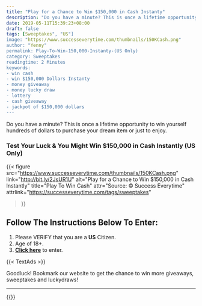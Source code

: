 ```yaml
---
title: "Play for a Chance to Win $150,000 in Cash Instanty"
description: "Do you have a minute? This is once a lifetime opportunity to win yourself hundreds of dollars to purchase your dream item or just to enjoy."
date: 2019-05-11T15:39:23+08:00
draft: false
tags: [Sweeptakes", "US"]
image: "https://www.successeverytime.com/thumbnails/150KCash.png"
author: "Yenny"
permalink: Play-To-Win-150,000-Instanty-(US Only)
category: Sweeptakes
readingtime: 2 Minutes
keywords:
- win cash
- win $150,000 Dollars Instanty
- money giveaway
- money lucky draw
- lottery
- cash giveaway
- jackpot of $150,000 dollars
---
```


Do you have a minute? This is once a lifetime opportunity to win yourself hundreds of dollars to purchase your dream item or just to enjoy.

<!--more-->

### Test Your Luck & You Might Win $150,000 in Cash Instantly (US Only)

{{< figure
    src="https://www.successeverytime.com/thumbnails/150KCash.png"
    link="http://bit.ly/2JsUR1U"
    alt="Play for a Chance to Win $150,000 in Cash Instantly"
    title="Play To Win Cash"
    attr="Source: © Success Everytime"
    attrlink="https://successeverytime.com/tags/sweeptakes"
>}}


## Follow The Instructions Below To Enter:

 1. Please VERIFY that you are a <b>US</b> Citizen.
 2. Age of 18+.
 3. <b><a href="http://bit.ly/2JsUR1U">Click here</a></b> to enter.  

 {{< TextAds >}}

 Goodluck! Bookmark our website to get the chance to win more giveaways, sweeptakes and luckydraws!

 <hr>

{{<footer-text >}}
